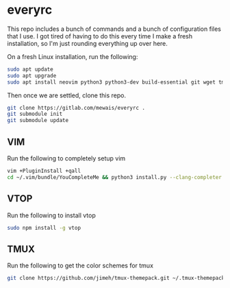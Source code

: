# everyrc

This repo includes a bunch of commands and a bunch of configuration files that I use. I got tired of having to do this every time I make a fresh installation, so I'm just rounding everything up over here.

On a fresh Linux installation, run the following:
```bash
sudo apt update
sudo apt upgrade
sudo apt install neovim python3 python3-dev build-essential git wget tmux npm cmake exuberant-ctags fonts-powerline python-pip powerline
```

Then once we are settled, clone this repo.
```bash
git clone https://gitlab.com/mewais/everyrc .
git submodule init
git submodule update
```

## VIM
Run the following to completely setup vim
```bash
vim +PluginInstall +qall
cd ~/.vim/bundle/YouCompleteMe && python3 install.py --clang-completer && cd -
```

## VTOP
Run the following to install vtop
```bash
sudo npm install -g vtop
```

## TMUX
Run the following to get the color schemes for tmux
```bash
git clone https://github.com/jimeh/tmux-themepack.git ~/.tmux-themepack
```

